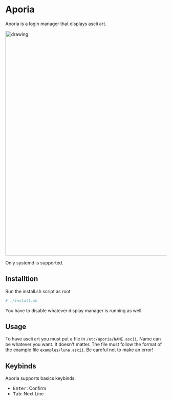 # Aporia

Aporia is a login manager that displays ascii art.

<img src="https://github.com/Lunarmagpie/aporia/assets/65521138/7c5ab59a-0aa4-45ac-983c-d7002501bfdf" alt="drawing" width="700"/>

Only systemd is supported.

## Installtion
Run the install.sh script as root
```sh
# ./install.sh
```

You have to disable whatever display manager is running as well.

## Usage
To have ascii art you must put a file in `/etc/aporia/NAME.ascii`. Name can be whatever you want. It doesn't matter.
The file must follow the format of the example file `examples/luna.ascii`. Be careful not to make an error!

## Keybinds
Aporia supports basics keybinds.

- <kbd>Enter</kbd>: Confirm
- <kbd>Tab</kbd>: Next Line

